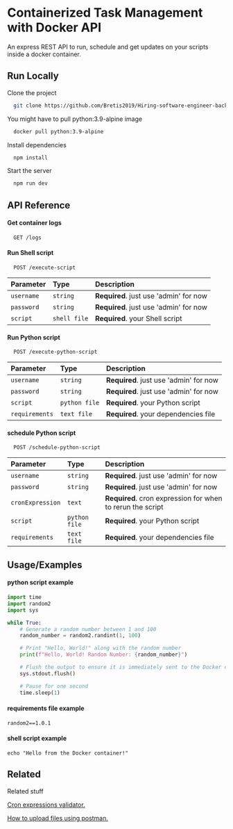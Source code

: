 
# Containerized Task Management with Docker API

An express REST API to run, schedule and get updates on your scripts inside a docker container.


## Run Locally

Clone the project

```bash
  git clone https://github.com/Bretis2019/Hiring-software-engineer-backend.git
```

You might have to pull python:3.9-alpine image

```bash
  docker pull python:3.9-alpine
```


Install dependencies

```bash
  npm install
```


Start the server

```bash
  npm run dev
```


## API Reference

#### Get container logs

```http
  GET /logs
```

#### Run Shell script

```http
  POST /execute-script
```

| Parameter | Type     | Description                       |
| :-------- | :------- | :-------------------------------- |
| `username`      | `string` | **Required**. just use 'admin' for now |
| `password`      | `string` | **Required**. just use 'admin' for now |
| `script`      | `shell file` | **Required**. your Shell script |

#### Run Python script

```http
  POST /execute-python-script
```

| Parameter | Type     | Description                       |
| :-------- | :------- | :-------------------------------- |
| `username`      | `string` | **Required**. just use 'admin' for now |
| `password`      | `string` | **Required**. just use 'admin' for now |
| `script`      | `python file` | **Required**. your Python script |
| `requirements`      | `text file` | **Required**. your dependencies file |

#### schedule Python script

```http
  POST /schedule-python-script
```

| Parameter | Type     | Description                       |
| :-------- | :------- | :-------------------------------- |
| `username`      | `string` | **Required**. just use 'admin' for now |
| `password`      | `string` | **Required**. just use 'admin' for now |
| `cronExpression`      | `text` | **Required**. cron expression for when to rerun the script |
| `script`      | `python file` | **Required**. your Python script |
| `requirements`      | `text file` | **Required**. your dependencies file |


## Usage/Examples

#### python script example

```python
import time
import random2
import sys

while True:
    # Generate a random number between 1 and 100
    random_number = random2.randint(1, 100)

    # Print "Hello, World!" along with the random number
    print(f"Hello, World! Random Number: {random_number}")

    # Flush the output to ensure it is immediately sent to the Docker container
    sys.stdout.flush()

    # Pause for one second
    time.sleep(1)

```


#### requirements file example

```
random2==1.0.1
```

#### shell script example

```shell
echo "Hello from the Docker container!"

```


## Related

Related stuff

[Cron expressions validator.](https://vercel.com/docs/cron-jobs#cron-expressions)

[How to upload files using postman.](https://www.youtube.com/watch?v=S7bwkys6D0E)

